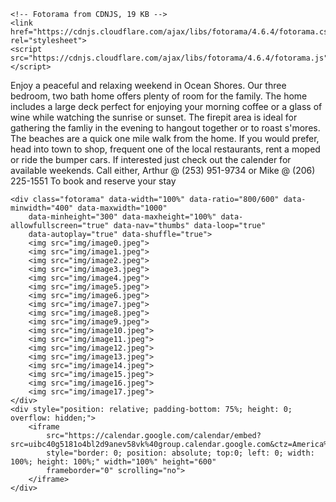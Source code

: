 <html>

<head>
    <!-- jQuery 1.8 or later, 33 KB -->
    <script src="https://ajax.googleapis.com/ajax/libs/jquery/1.11.1/jquery.min.js"></script>

    <!-- Fotorama from CDNJS, 19 KB -->
    <link href="https://cdnjs.cloudflare.com/ajax/libs/fotorama/4.6.4/fotorama.css" rel="stylesheet">
    <script src="https://cdnjs.cloudflare.com/ajax/libs/fotorama/4.6.4/fotorama.js"></script>
</head>



<body>
    Enjoy a peaceful and relaxing weekend in Ocean Shores. Our three bedroom, two bath home offers plenty of room for the family.
    The home includes a large deck perfect for enjoying your morning coffee or a glass of wine while watching the sunrise or sunset.
    The firepit area is ideal for gathering the famliy in the evening to hangout together or to roast s'mores. The beaches are a
    quick one mile walk from the home. If you would prefer, head into town to shop, frequent one of the local restaurants, rent a
    moped or ride the bumper cars.
    If interested just check out the calender for available weekends.
    Call either,
    Arthur @ (253) 951-9734
    or
    Mike @ (206) 225-1551
    To book and reserve your stay
    
    <div class="fotorama" data-width="100%" data-ratio="800/600" data-minwidth="400" data-maxwidth="1000"
        data-minheight="300" data-maxheight="100%" data-allowfullscreen="true" data-nav="thumbs" data-loop="true"
        data-autoplay="true" data-shuffle="true">
        <img src="img/image0.jpeg">
        <img src="img/image1.jpeg">
        <img src="img/image2.jpeg">
        <img src="img/image3.jpeg">
        <img src="img/image4.jpeg">
        <img src="img/image5.jpeg">
        <img src="img/image6.jpeg">
        <img src="img/image7.jpeg">
        <img src="img/image8.jpeg">
        <img src="img/image9.jpeg">
        <img src="img/image10.jpeg">
        <img src="img/image11.jpeg">
        <img src="img/image12.jpeg">
        <img src="img/image13.jpeg">
        <img src="img/image14.jpeg">
        <img src="img/image15.jpeg">
        <img src="img/image16.jpeg">
        <img src="img/image17.jpeg">
    </div>
    <div style="position: relative; padding-bottom: 75%; height: 0; overflow: hidden;">
        <iframe
            src="https://calendar.google.com/calendar/embed?src=uibc40g5181o4bl2d9anev58vk%40group.calendar.google.com&ctz=America%2FLos_Angeles"
            style="border: 0; position: absolute; top:0; left: 0; width: 100%; height: 100%;" width="100%" height="600"
            frameborder="0" scrolling="no">
        </iframe>
    </div>
</body>

</html>
